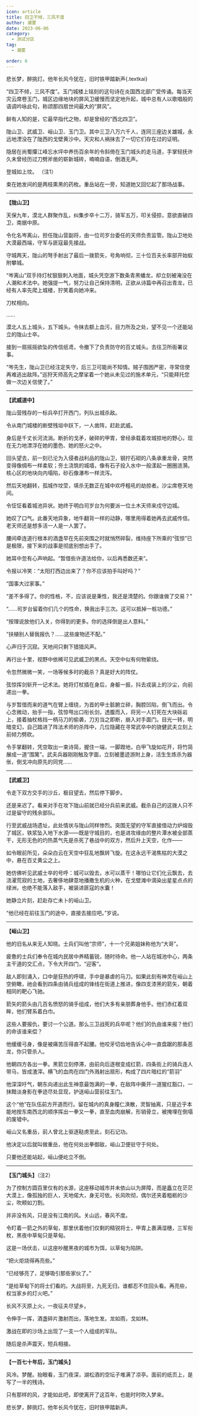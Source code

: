 ```yaml
---
icon: article
title: 四卫不倾，三风不度
author: 潮雾
date: 2023-06-06
category:
  - 测试分区
tag:
  - 潮雾

order: 6
---
```


悲长梦，醉挑灯。他年长风今犹在，旧时铁甲踏新声{.textkai}

<!-- more -->

“四卫不倾，三风不度”。玉门城楼上铭刻的这句诗在炎国西北部广受传诵。每当天灾云席卷玉门，城区边缘地块的屏风卫缓慢而坚定地升起，城中总有人以歌唱般的语调吟咏此句，称颂那四扇世间最大的“屏风”。

鲜有人知的是，它最早指代之物，却是曾经的“西北四卫”。

陇山卫、武威卫、峘山卫、玉门卫。其中三卫八万六千人，连同三座边关雄城，永远地湮没在了陇西的戈壁黄沙中。天灾和人祸抹去了一切它们存在过的证明。

隐居在尚蜀攥江峰忘水坪中养伤百余年的令斜倚在玉门城头的走马道，手掌轻抚许久未曾经历过刀劈斧凿的崭新城砖，喃喃自语，倒酒无声。

登城如上坟。  （注1）

束在她发间的是两枝熏黑的药枚。重岳站在一旁，知道她又回忆起了那场战事。

---

**【陇山卫】**

天保九年，漠北人群聚作乱，纠集步卒十二万，骑军五万，叩关侵掠，意欲直破四卫，南据中原。

令化名岑离山，担任陇山营副将，由一位司岁台委任的天师负责监管。陇山卫地处大漠最西端，守军与匪寇最先接战。

守城两天，陇山的弩手射出了最后一拨箭矢，号角响彻，三十位百夫长率部开始蚁附攀城。

“岑离山”双手持灯杖狠狠刺入地面，城头凭空游下数条青黑蟠龙，却立刻被淹没在人潮和术法中。她强提一气，努力让自己保持清明，正欲从诗篇中再召出青龙，已经有人率先爬上城楼，狞笑着向她冲来。

刀杖相向。

……

漠北人五上城头，五下城头。令抹去额上血污，目力所及之处，望不见一个还能站立的陇山士卒。

接到一扇摇摇欲坠的传信纸鸢，令撤下了负责防守的百丈城头。去往卫所衙署议事。

“岑先生，陇山卫已经注定失守，后三卫可能尚不知情。贼子围困严密，寻常信使再难逃出敌阵。”巡狩天师高先之摩挲着一个她从未见过的施术单元，“只能拜托您做一次边关信使了。”

---

**【武威道中】**

陇山营残存的一标兵卒打开西门，列队出城杀敌。

令从南门城楼的断壁残垣中跃下，一人凿阵，赶赴武威。

身后是千丈长河流淌。断折的戈矛，破碎的甲胄，曾经承载着攻城掠地的野心，现在无力地漂浮在她的墨色、她的怒火之中。

回头望去，前一刻已沦为入侵者战利品的陇山卫，钢拧石砌的八条承重龙骨，突然变得像绸布一样柔软；夯土浇筑的城墙，像有石子投入水中一般漾起一圈圈涟漪。核心区的地块向内塌陷，砂石像瀑布一样流泻。

然后天地翻转，孤城作坟茔，填杀无数正在城中欢呼粗吼的劫掠者。沙尘席卷天地间。

令怔怔看着城池异状。她终于明白司岁台为何要派一位土木天师来戍守边城。

她叹了口气。此番天地异象，地牛翻背一样的动静，哪里用得着她再去武威传信。老天师还是想多活一人是一人罢了。

腰间牵连道行根本的酒盏早在先前突围之时就悄然碎裂，维持座下所乘的“弦惊”已是极限，接下来的战事是彻底别想出手了。

她耳中忽有心声响起。“暂借些许道法给你，以后再悉数还来”。

令报以冷笑：“太阳打西边出来了？你不应该拍手叫好吗？”

“国事大过家事。”

“差不多得了。你的性格，不，应该说是秉性，我还是清楚的。你跟谁做了交易？”

“……司岁台留着你们几个的性命，换我出手三次。这可以抵掉一桩功德。”

“按理说放他们入关，你得到的更多。你的选择倒是出人意料。”

“扶植别人替我报仇？……这些废物还不配。”

心声归于沉寂。天地间只剩下猎猎风声。

再行出十里，视野中依稀可见武威卫的黑点。天空中似有何物萦绕。

令忽然微微一笑，一场等候多时的截杀？真是好大的阵仗。

弦惊挥剑斩开一记术法。她将灯杖插在身后，身躯一振，抖去戎装上的沙尘，向前递出一拳。

与岁暂借而来的道气在臂上缠绕，为首的甲士脏腑立碎，胸腔凹陷，倒飞而出。令心念微动，抬手一指，弦惊甩出口衔长剑，透腹而入，将另一人钉死在大块砾岩上，接着抽杖格挡一柄马刀的偷袭，刀刃当之即断，崩入对手面门。目光一转，明暗变幻，自己踏进了阵法术师的杀阵中，几位隐藏在寻常武卒中的骁健武夫立刻上前倾力劈砍。

令手掌翻转，凭空取出一束诗简，握住一端，一脚蹬地，白甲飞旋如花开，将竹简展成一道“围篱”。武夫兵器刚刚触及字面，立刻被墨迹游附上身，活生生炼杀为器伥，倒戈冲向原先的同党……

---

**【武威卫】**

令走下双方交手的沙丘，极目望去，然后停下脚步。

还是来迟了。看来对手在攻下陇山前就已经分兵前来武威。截杀自己的这拨人只不过是留守的残余部队。

行至武威战场遗址，此处情状与陇山同样惨烈。突围无望的守军直接借动力炉熔毁了城区，铁浆坠入地下水源——既是守城目的，也是进攻缘由的整片潭水被全部蒸干，无形无色的灼热蒸气先是杀死了巷战中的双方，然后升上天空，化作——

如令眼前所见，朵朵白云在天空中狂乱地飘转飞旋。在这永远干渴焦枯的大漠之中，悬在百丈黄尘之上。

她仿佛听见武威士卒的号呼：城可以毁去，水可以蒸干！哪怕让它们化云飘去，去浇濯荒寂的土地，去奢侈地肆意地播撒生机的火种，在戈壁滩中滴染出星星点点的绿洲，也绝不能落入敌手，被装进匪寇的水囊！

她静立片刻，赶赴存亡未卜的峘山卫。

“他已经在前往玉门的途中，直接去接应吧。”岁说。

---

**【峘山卫】**

他的旧名从来无人知晓。士兵们叫他“宗师”，十一个兄弟姐妹称他为“大哥”。

疲惫的士兵们奉令在城内民居中养精蓄锐，随时待命。他一人站在城池中心，两条主干道的交汇点，下令大开四门，“迎客“。

敌人即刻涌入，口中是狂热的呼啸，手中是暴虐的马刀。如果此刻有神灵在峘山上空俯瞰，祂会看到四条由骑兵组成的锋线在街道上推进，像四支漆黑的箭矢，朝着相同的靶心飞驰。

箭矢的箭头由几百名愤怒的骑手组成，他们大多有亲朋葬身他手。他们赤红着双眸，他们臂系着白巾。

这些人要报仇，要讨一个公道。那么三卫战死的兵卒呢？他们的仇由谁来报？他们的命该谁来偿？

他缓缓弓身，像是被痛苦压得直不起腰。他咬牙切齿地告诉心中一直盘踞的那条恶龙，你只管杀人。

他朝四方各出一拳。黑箭立刻停滞，由前向后逐根变成红箭，四条街上的骑兵连人带马，皆成渣滓。横飞的血肉在四门外溅射出扇形，构成了四片暗红的“箭羽”

他深深吁气，朝东向递出此生神意最饱满的一拳，在敌阵中撕开一道猩红豁口，一抹黯淡身影在拳迹尽处显现，护送峘山营前往玉门。

这个“他”在队伍前方开道而行。留在城内的真身瞳仁涣散，灵智抽离，只是近乎本能地按东南西北的顺序挥出一拳又一拳，直至血肉崩解，形销骨立，被掩埋在倒塌的废墟中。

峘山又名重岳，前人曾北上驱逐鞑虏至此，刻石记功。

他决定以后就叫做重岳，他在何处出拳御敌，峘山卫便驻守于何处。

只要他还能站起，峘山便屹立不倒。

---

**【玉门城头】**（注2）

为了控制方圆百里仅有的水源，这座移动城市并未依山以为屏障，而是矗立在茫茫大漠上，像孤独的巨人，天地偌大，身无可依。长风吹彻，偶尔还夹着粗粝的沙尘，吹颊如刀割。

并非没有风，只是没有江南的风。关山远，春风不度。

令盯着一箭之外的草甸，那里伏着他们仅剩的精锐将士，甲胄上裹满湿穗，三军衔枚，黑夜中草甸只是草甸。

这是一场伏击，以这座吵醒黑夜的城市为饵，以草甸为陷阱。

“把火炬烧得再亮些。”

“已经够亮了，足够吸引那些家伙了。”

“是给草甸下的将士们看的。大战将至，九死无归，谁都忍不住回头看。再亮些，权当家乡的灯火吧。”

长风不灭原上火，一夜征夫尽望乡。

令伸手一挥，酒盏碎片激射而出，落地生发。龙如雨，戈如林。

激战在即的沙场上出现了一支一个人组成的军队。

随后是杀声震天，短兵相接。

---

**【一百七十年后，玉门城头】**

风冷。梦醒。抬眼看，玉门夜深，湖松酒的空坛子堆满了凉亭。面前的纸页上，是写了一半的残诗。

只有那样的风，才能如此吧，即使离开了这百年，也能时时吹入梦来。

悲长梦，醉挑灯。他年长风今犹在，旧时铁甲踏新声。<eod />

<Ads />